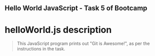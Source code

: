 ## Hello World JavaScript -  Task 5 of Bootcamp

# helloWorld.js description
> This JavaScript program prints out "Git is Awesome!", as per the instructions in the task.
